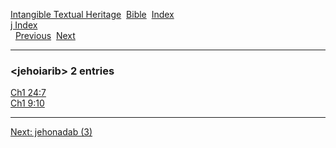 [Intangible Textual Heritage](../../index)  [Bible](../index) 
[Index](index)   
[j Index](_j_)  
  [Previous](c06150)  [Next](c06152) 

------------------------------------------------------------------------

### &lt;jehoiarib&gt; 2 entries

[Ch1 24:7](../kjv/ch1024.htm#007)  
[Ch1 9:10](../kjv/ch1009.htm#010)  

------------------------------------------------------------------------

[Next: jehonadab (3)](c06152)
